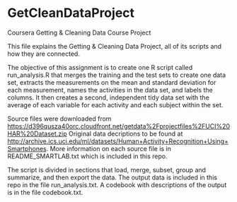 # GetCleanDataProject
Coursera Getting &amp; Cleaning Data Course Project

This file explains the Getting & Cleaning Data Project, all of its scripts and how they are connected.

The objective of this assignment is to create one R script called run_analysis.R that merges the training and the test sets to create one data set, extracts the measurements on the mean and standard deviation for each measurement, names the activities in the data set, and labels the columns. It then creates a second, independent tidy data set with the average of each variable for each activity and each subject within the set.

Source files were downloaded from 
https://d396qusza40orc.cloudfront.net/getdata%2Fprojectfiles%2FUCI%20HAR%20Dataset.zip
Original data decriptions to be found at
http://archive.ics.uci.edu/ml/datasets/Human+Activity+Recognition+Using+Smartphones.
More information on each source file is in README_SMARTLAB.txt which is included in this repo.

The script is divided in sections that load, merge, subset, group and summarize, and then export the data.
The output data is included in this repo in the file run_analysis.txt.
A codebook with descriptions of the output is in the file codebook.txt.
